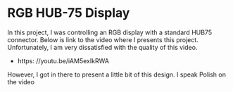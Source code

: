 # RGB HUB-75 Display
In this project, I was controlling an RGB display with a standard HUB75 connector. 
Below is link to the video where I presents this project. Unfortunately, I am very dissatisfied with the quality of this video.

* https: //youtu.be/iAM5exIkRWA

However, I got in there to present a little bit of this design. I speak Polish on the video